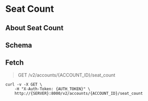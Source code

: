 # Seat Count

## About Seat Count

## Schema



## Fetch

> GET /v2/accounts/{ACCOUNT_ID}/seat_count

```shell
curl -v -X GET \
    -H "X-Auth-Token: {AUTH_TOKEN}" \
    http://{SERVER}:8000/v2/accounts/{ACCOUNT_ID}/seat_count
```

